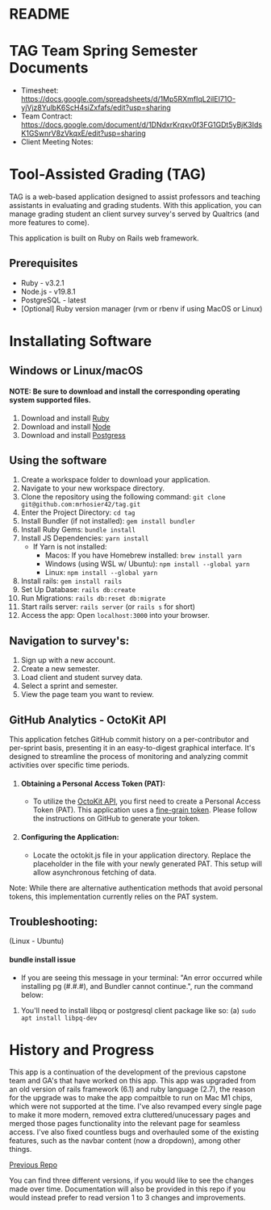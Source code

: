 # README

# TAG Team Spring Semester Documents
* Timesheet: https://docs.google.com/spreadsheets/d/1Mp5RXmfIqL2ilEI71O-yjVjz8YulbK6ScH4siZxfafs/edit?usp=sharing
* Team Contract: https://docs.google.com/document/d/1DNdxrKrqxv0f3FG1GDt5yBjK3IdsK1GSwnrV8zVkqxE/edit?usp=sharing
* Client Meeting Notes: 

# Tool-Assisted Grading (TAG)
TAG is a web-based application designed to assist professors and teaching assistants in evaluating and grading students. With this application, you can manage grading student an client survey survey's served by Qualtrics (and more features to come).

This application is built on Ruby on Rails web framework.

## Prerequisites
* Ruby - v3.2.1
* Node.js - v19.8.1
* PostgreSQL - latest
* [Optional] Ruby version manager (rvm or rbenv if using MacOS or Linux)

# Installating Software
## Windows or Linux/macOS
#### NOTE: Be sure to download and install the corresponding operating system supported files.
1. Download and install [Ruby](https://www.ruby-lang.org/en/downloads/releases/)
2. Download and install [Node](https://nodejs.org/en/download/)
3. Download and install [Postgress](https://www.postgresql.org/download/)

## Using the software
1. Create a workspace folder to download your application.
2. Navigate to your new workspace directory.
3. Clone the repository using the following command: ```git clone git@github.com:mrhosier42/tag.git```
4. Enter the Project Directory: ```cd tag```
5. Install Bundler (if not installed): ```gem install bundler```
6. Install Ruby Gems: ```bundle install```
7. Install JS Dependencies: ```yarn install```
   - If Yarn is not installed:
     - Macos: If you have Homebrew installed: ```brew install yarn```
     - Windows (using WSL w/ Ubuntu): ```npm install --global yarn```
     - Linux: ```npm install --global yarn```
8. Install rails: ```gem install rails```
9. Set Up Database: ```rails db:create```
10. Run Migrations: ```rails db:reset db:migrate```
11. Start rails server: ```rails server``` (or ```rails s``` for short)
12. Access the app: Open ```localhost:3000``` into your browser.

## Navigation to survey's:
1. Sign up with a new account.
2. Create a new semester.
3. Load client and student survey data.
4. Select a sprint and semester.
5. View the page team you want to review.


## GitHub Analytics - OctoKit API
This application fetches GitHub commit history on a per-contributor and per-sprint basis, presenting it in an easy-to-digest graphical interface. It's designed to streamline the process of monitoring and analyzing commit activities over specific time periods.
1. #### Obtaining a Personal Access Token (PAT):
   * To utilize the [OctoKit API](https://octokit.github.io/rest.js), you first need to create a Personal Access Token (PAT). This application uses a [fine-grain token](https://github.com/settings/tokens). Please follow the instructions on GitHub to generate your token.

2. #### Configuring the Application:
   * Locate the octokit.js file in your application directory. Replace the placeholder in the file with your newly generated PAT. This setup will allow asynchronous fetching of data.

Note: While there are alternative authentication methods that avoid personal tokens, this implementation currently relies on the PAT system.


## Troubleshooting:
(Linux - Ubuntu)
#### bundle install issue
* If you are seeing this message in your terminal: "An error occurred while installing pg (#.#.#), and Bundler cannot continue.", run the command below:
1. You'll need to install libpq or postgresql client package like so:
   (a) ```sudo apt install libpq-dev```


# History and Progress
This app is a continuation of the development of the previous capstone team and GA's that have worked on this app.
This app was upgraded from an old version of rails framework (6.1) and ruby language (2.7), the reason for the upgrade was to make the app compaitble to run on Mac M1 chips, which were not supported at the time. I've also revamped every single page to make it more modern, removed extra cluttered/unucessary pages and merged those pages functionality into the relevant page for seamless access. I've also fixed countless bugs and overhauled some of the existing features, such as the navbar content (now a dropdown), among other things.

[Previous Repo](https://github.com/amyshannon/capstoneApp)


You can find three different versions, if you would like to see the changes made over time. Documentation will also be provided in this repo if you would instead prefer to read version 1 to 3 changes and improvements.
